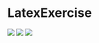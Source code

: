 # LatexExercise

<img src="https://latex.codecogs.com/svg.latex?basic-cust-accts\leftarrow\Pi_{(name,customer.sin,account-number)}(\sigma_{customer.sin=account.sin}(customer\timesaccount))"/>

<img src="https://latex.codecogs.com/svg.latex?someDatabase\leftarrow\Pi_{(a,b,c)}(\sigma_{a\times_{b}a.a=b.y})"/>



<img src="https://latex.codecogs.com/svg.latex?y=5"/>
